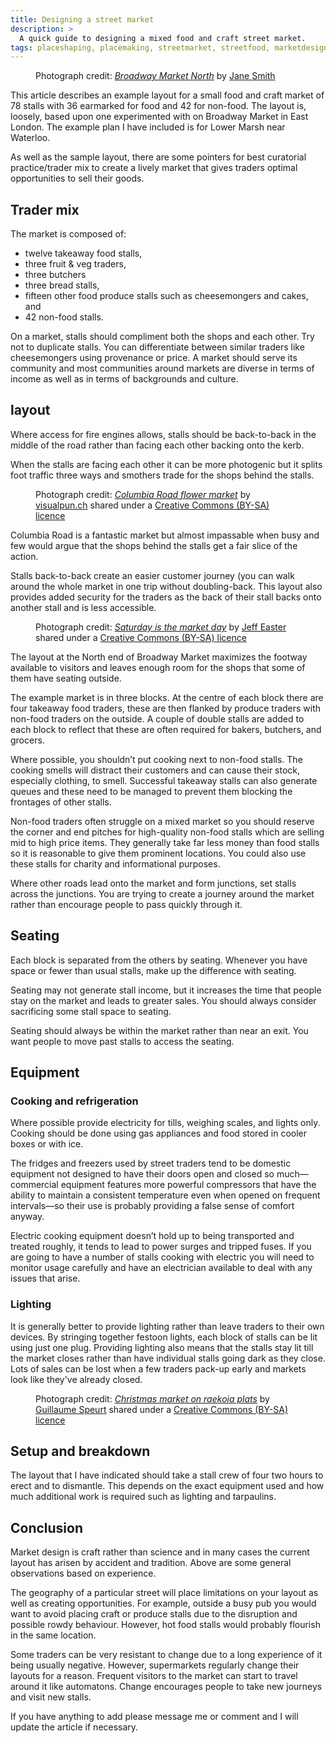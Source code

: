 ```yaml
---
title: Designing a street market
description: >
  A quick guide to designing a mixed food and craft street market.
tags: placeshaping, placemaking, streetmarket, streetfood, marketdesign, marketlayout
---
```


<figure>
<object type="image/jpeg" data="broadway-market-north.jpeg"></object>
<figcaption>Photograph credit: <cite><a href="http://www.janeillustration.co.uk/blog/dalston-drawings-3/broadway-north-1024x726/">Broadway Market North</a></cite> by <a href="http://www.janeillustration.co.uk/">Jane Smith</a></figcaption>
</figure>

This article describes an example layout for a small food and craft market of 78 stalls with 36 earmarked for food and 42 for non-food. The layout is, loosely, based upon one experimented with on Broadway Market in East London. The example plan I have included is for Lower Marsh near Waterloo.

As well as the sample layout, there are some pointers for best curatorial practice/trader mix to create a lively market that gives traders optimal opportunities to sell their goods.

## Trader mix

The market is composed of:

- twelve takeaway food stalls,
- three fruit & veg traders,
- three butchers
- three bread stalls,
- fifteen other food produce stalls such as cheesemongers and cakes, and
- 42 non-food stalls.

On a market, stalls should compliment both the shops and each other. Try not to duplicate stalls. You can differentiate between similar traders like cheesemongers using provenance or price. A market should serve its community and most communities around markets are diverse in terms of income as well as in terms of backgrounds and culture.

## layout

Where access for fire engines allows, stalls should be back-to-back in the middle of the road rather than facing each other backing onto the kerb.

When the stalls are facing each other it can be more photogenic but it splits foot traffic three ways and smothers trade for the shops behind the stalls.

<figure>
<object type="image/jpeg" data="columbia-road.jpeg"></object>
<figcaption>Photograph credit: <cite><a href="https://www.flickr.com/photos/visualpunch/5628934853/">Columbia Road flower market</a></cite> by <a href="https://www.flickr.com/photos/visualpunch/">visualpun.ch</a> shared under a <a href="https://creativecommons.org/licenses/by-sa/2.0/">Creative Commons (BY-SA) licence</a></figcaption>
</figure>

Columbia Road is a fantastic market but almost impassable when busy and few would argue that the shops behind the stalls get a fair slice of the action.

Stalls back-to-back create an easier customer journey (you can walk around the whole market in one trip without doubling-back. This layout also provides added security for the traders as the back of their stall backs onto another stall and is less accessible.

<figure>
<object type="image/jpeg" data="broadway-market.jpeg"></object>
<figcaption>Photograph credit: <cite><a href="https://www.flickr.com/photos/feesta/3446596993/">Saturday is the market day</a></cite> by <a href="https://www.flickr.com/photos/feesta/">Jeff Easter</a> shared under a <a href="https://creativecommons.org/licenses/by-sa/2.0/">Creative Commons (BY-SA) licence</a></figcaption>
</figure>

The layout at the North end of Broadway Market maximizes the footway available to visitors and leaves enough room for the shops that some of them have seating outside.

The example market is in three blocks. At the centre of each block there are four takeaway food traders, these are then flanked by produce traders with non-food traders on the outside. A couple of double stalls are added to each block to reflect that these are often required for bakers, butchers, and grocers.

<object type="image/png" data="layout.png"></object>

Where possible, you shouldn’t put cooking next to non-food stalls. The cooking smells will distract their customers and can cause their stock, especially clothing, to smell. Successful takeaway stalls can also generate queues and these need to be managed to prevent them blocking the frontages of other stalls.

Non-food traders often struggle on a mixed market so you should reserve the corner and end pitches for high-quality non-food stalls which are selling mid to high price items. They generally take far less money than food stalls so it is reasonable to give them prominent locations. You could also use these stalls for charity and informational purposes.

Where other roads lead onto the market and form junctions, set stalls across the junctions. You are trying to create a journey around the market rather than encourage people to pass quickly through it.

<object type="image/png" data="junction.png"></object>

## Seating

Each block is separated from the others by seating. Whenever you have space or fewer than usual stalls, make up the difference with seating.

<object type="image/png" data="seating.png"></object>

Seating may not generate stall income, but it increases the time that people stay on the market and leads to greater sales. You should always consider sacrificing some stall space to seating.

Seating should always be within the market rather than near an exit. You want people to move past stalls to access the seating.

## Equipment

### Cooking and refrigeration

Where possible provide electricity for tills, weighing scales, and lights only. Cooking should be done using gas appliances and food stored in cooler boxes or with ice.

The fridges and freezers used by street traders tend to be domestic equipment not designed to have their doors open and closed so much—commercial equipment features more powerful compressors that have the ability to maintain a consistent temperature even when opened on frequent intervals—so their use is probably providing a false sense of comfort anyway.

Electric cooking equipment doesn’t hold up to being transported and treated roughly, it tends to lead to power surges and tripped fuses. If you are going to have a number of stalls cooking with electric you will need to monitor usage carefully and have an electrician available to deal with any issues that arise.

### Lighting

It is generally better to provide lighting rather than leave traders to their own devices. By stringing together festoon lights, each block of stalls can be lit using just one plug. Providing lighting also means that the stalls stay lit till the market closes rather than have individual stalls going dark as they close. Lots of sales can be lost when a few traders pack-up early and markets look like they've already closed.

<figure>
<object type="image/jpeg" data="raekoja-plats.jpeg"></object>
<figcaption>Photograph credit: <cite><a href="https://www.flickr.com/photos/guillaumespeurt/32252118841/">Christmas market on raekoja plats</a></cite> by <a href="https://www.flickr.com/photos/guillaumespeurt/">Guillaume Speurt</a> shared under a <a href="https://creativecommons.org/licenses/by-sa/2.0/">Creative Commons (BY-SA) licence</a></figcaption>
</figure>

## Setup and breakdown

The layout that I have indicated should take a stall crew of four two hours to erect and to dismantle. This depends on the exact equipment used and how much additional work is required such as lighting and tarpaulins.

## Conclusion

<object type="image/png" data="market-layout.png"></object>

Market design is craft rather than science and in many cases the current layout has arisen by accident and tradition. Above are some general observations based on experience.

The geography of a particular street will place limitations on your layout as well as creating opportunities. For example, outside a busy pub you would want to avoid placing craft or produce stalls due to the disruption and possible rowdy behaviour. However, hot food stalls would probably flourish in the same location.

Some traders can be very resistant to change due to a long experience of it being usually negative. However, supermarkets regularly change their layouts for a reason. Frequent visitors to the market can start to travel around it like automatons. Change encourages people to take new journeys and visit new stalls.

If you have anything to add please message me or comment and I will update the article if necessary.
